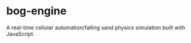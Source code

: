 # bog-engine
A real-time cellular automation/falling sand physics simulation built with JavaScript.
